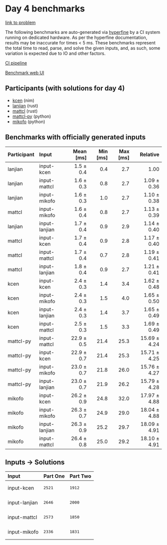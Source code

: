 # Day 4 benchmarks

[link to problem](https://adventofcode.com/2024/day/4)

The following benchmarks are auto-generated via
[hyperfine](https://github.com/sharkdp/hyperfine) by a CI system running on
dedicated hardware. As per the hyperfine documentation, results may be
inaccurate for times < 5 ms. These benchmarks represent the total time to read,
parse, and solve the given inputs, and, as such, some variation is expected due
to IO and other factors.

[CI pipeline](http://ci.papercode.net:8080/teams/main/pipelines/aoc2024)

[Benchmark web UI](https://aoc.ancalagon.black)


## Participants (with solutions for day 4)

- [kcen](https://github.com/kcen/aoc2024) (nim)
- [lanjian](https://github.com/lanjian/aoc-2024) (rust)
- [mattcl](https://github.com/mattcl/aoc2024) (rust)
- [mattcl-py](https://github.com/mattcl/aoc2024-py) (python)
- [mikofo](https://github.com/mikofo/aoc2024) (python)


## Benchmarks with officially generated inputs

| Participant | Input | Mean [ms] | Min [ms] | Max [ms] | Relative |
|:---|:---|---:|---:|---:|---:|
| lanjian | input-kcen | 1.5 ± 0.4 | 0.4 | 2.7 | 1.00 |
| lanjian | input-mattcl | 1.6 ± 0.3 | 0.8 | 2.7 | 1.09 ± 0.36 |
| lanjian | input-mikofo | 1.6 ± 0.3 | 1.0 | 2.7 | 1.10 ± 0.38 |
| mattcl | input-mikofo | 1.6 ± 0.4 | 0.8 | 2.7 | 1.13 ± 0.39 |
| lanjian | input-lanjian | 1.7 ± 0.4 | 0.9 | 2.9 | 1.14 ± 0.40 |
| mattcl | input-kcen | 1.7 ± 0.4 | 0.9 | 2.8 | 1.17 ± 0.40 |
| mattcl | input-mattcl | 1.7 ± 0.4 | 0.7 | 2.8 | 1.19 ± 0.41 |
| mattcl | input-lanjian | 1.8 ± 0.4 | 0.9 | 2.7 | 1.21 ± 0.41 |
| kcen | input-kcen | 2.4 ± 0.3 | 1.4 | 3.4 | 1.62 ± 0.48 |
| kcen | input-mikofo | 2.4 ± 0.3 | 1.5 | 4.0 | 1.65 ± 0.50 |
| kcen | input-lanjian | 2.4 ± 0.3 | 1.4 | 3.7 | 1.65 ± 0.49 |
| kcen | input-mattcl | 2.5 ± 0.3 | 1.5 | 3.3 | 1.69 ± 0.49 |
| mattcl-py | input-mattcl | 22.9 ± 0.5 | 21.4 | 25.3 | 15.69 ± 4.24 |
| mattcl-py | input-kcen | 22.9 ± 0.7 | 21.4 | 25.3 | 15.71 ± 4.25 |
| mattcl-py | input-mikofo | 23.0 ± 0.7 | 21.8 | 26.0 | 15.76 ± 4.27 |
| mattcl-py | input-lanjian | 23.0 ± 0.7 | 21.9 | 26.2 | 15.79 ± 4.28 |
| mikofo | input-kcen | 26.2 ± 0.9 | 24.8 | 32.0 | 17.97 ± 4.88 |
| mikofo | input-mikofo | 26.3 ± 0.7 | 24.9 | 29.0 | 18.04 ± 4.88 |
| mikofo | input-lanjian | 26.3 ± 0.9 | 25.2 | 29.7 | 18.09 ± 4.91 |
| mikofo | input-mattcl | 26.4 ± 0.8 | 25.0 | 29.2 | 18.10 ± 4.91 |


## Inputs -> Solutions

| Input | Part One | Part Two |
|:---|:---|:---|
|input-kcen|<pre>2521</pre>|<pre>1912</pre>|
|input-lanjian|<pre>2646</pre>|<pre>2000</pre>|
|input-mattcl|<pre>2573</pre>|<pre>1850</pre>|
|input-mikofo|<pre>2336</pre>|<pre>1831</pre>|
